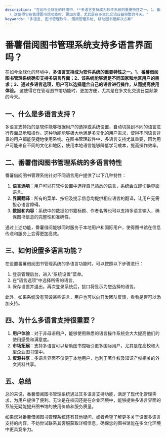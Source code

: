 ```yaml
---
description: "在如今全球化的环境中，**多语言支持成为软件系统的重要特性之一。1、番薯借阅图书管理系统确实支持多语言界面；2、该系统能够满足不同国家和地区用户的需求；3、通过多语言选项，用户可以选择适合自己的语言进行操作，从而提高使用体验。**\
  \ 这使得它在管理图书馆功能时，更加方便，尤其是在多文化交流日益频繁的今天。"
keywords: "多语言, 图书管理软件, 借阅管理系统, 移动图书馆解决方案"
---
```

# 番薯借阅图书管理系统支持多语言界面吗？

在如今全球化的环境中，**多语言支持成为软件系统的重要特性之一。1、番薯借阅图书管理系统确实支持多语言界面；2、该系统能够满足不同国家和地区用户的需求；3、通过多语言选项，用户可以选择适合自己的语言进行操作，从而提高使用体验。** 这使得它在管理图书馆功能时，更加方便，尤其是在多文化交流日益频繁的今天。

## 一、什么是多语言支持？

多语言支持指的是软件能够根据用户的选择或系统设置，自动切换到不同的语言进行界面显示和操作。这种功能能够极大地满足多元化的用户需求，使得不同语言背景的用户都能便捷地使用系统。在图书管理软件中，多语言支持尤其重要，因为用户可能来自不同的文化和地区，使用本地语言能够降低学习成本，提高操作效率。

## 二、番薯借阅图书管理系统的多语言特性

番薯借阅图书管理系统针对不同语言用户提供了以下几种特性：

1. **语言选项**：用户可以在软件设置中选择自己熟悉的语言，系统会立即切换界面语言。
2. **界面翻译**：所有的菜单、按钮及提示信息均提供相应语言的翻译，让用户无需担心语言障碍。
3. **数据和内容**：系统中的数据如书籍标题、作者名等也可以支持多语言输入，确保图书信息的完整性和准确性。

通过上述功能，番薯借阅能够同时服务于本地用户和国际用户，使得图书馆在信息传递和服务上变得更加高效。

## 三、如何设置多语言功能？

在设置番薯借阅图书管理系统的多语言功能时，可以按照以下步骤进行：

1. 登录管理后台，进入“系统设置”菜单。
2. 在“语言选项”中选择所需的语言。
3. 保存设置并退出，再次登录系统后，接口将显示为您选择的语言。

此外，如果系统没有预设某些语言，用户也可以向开发团队反馈，看看是否可以添加支持。

## 四、为什么多语言支持很重要？

1. **用户体验**：对于非母语用户，能够使用熟悉的语言操作系统会大大提高他们的使用感受和满意度。
2. **市场拓展**：支持多语言可以帮助图书馆吸引更多国际用户，尤其是在高校和大型企业图书馆中。
3. **资源共享**：多语言界面不仅便于本地用户，也利于著作权及知识产权相关的外文资料共享。

## 五、总结

总的来说，番薯借阅图书管理系统通过其多语言支持功能，满足了现代化管理需求，为用户提供了便利。无论是在校园还是在企业环境中，能够提供多语言界面的系统无疑能提升图书馆的使用价值和服务质量。

如果您对番薯借阅图书管理系统还有其他疑问，或者希望了解更多关于设置多语言支持的内容，不妨尝试联系其客服获取详细信息，确保您的图书馆能在多文化环境中更具竞争力。
